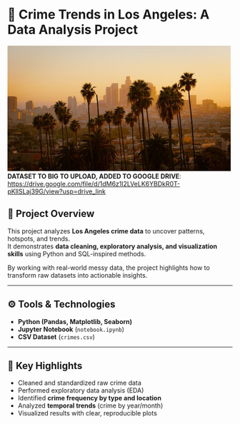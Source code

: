 # 🌆 Crime Trends in Los Angeles: A Data Analysis Project

![LA Skyline](la_skyline.jpg)
**DATASET TO BIG  TO UPLOAD, ADDED TO GOOGLE DRIVE**: https://drive.google.com/file/d/1dM6z1l2LVeLK6YBDkR0T-pKllSLaj39G/view?usp=drive_link
## 📌 Project Overview
This project analyzes **Los Angeles crime data** to uncover patterns, hotspots, and trends.  
It demonstrates **data cleaning, exploratory analysis, and visualization skills** using Python and SQL-inspired methods.  

By working with real-world messy data, the project highlights how to transform raw datasets into actionable insights.

---

## ⚙️ Tools & Technologies
- **Python (Pandas, Matplotlib, Seaborn)**  
- **Jupyter Notebook** (`notebook.ipynb`)  
- **CSV Dataset** (`crimes.csv`)  

---

## 📝 Key Highlights
- Cleaned and standardized raw crime data  
- Performed exploratory data analysis (EDA)  
- Identified **crime frequency by type and location**  
- Analyzed **temporal trends** (crime by year/month)  
- Visualized results with clear, reproducible plots  
